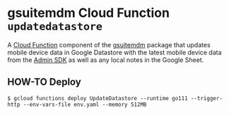 # gsuitemdm Cloud Function `updatedatastore` #

A [Cloud Function](https://cloud.google.com/functions/) component of the [gsuitemdm](https://github.com/rickt/gsuitemdm) package that updates mobile device data in Google Datastore with the latest mobile device data from the [Admin SDK](https://developers.google.com/admin-sdk) as well as any local notes in the Google Sheet. 

## HOW-TO Deploy ##
`$ gcloud functions deploy UpdateDatastore --runtime go111 --trigger-http --env-vars-file env.yaml --memory 512MB`



